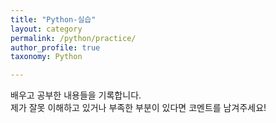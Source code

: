 ```yaml
---
title: "Python-실습"
layout: category
permalink: /python/practice/
author_profile: true
taxonomy: Python

---
```


배우고 공부한 내용들을 기록합니다.  
제가 잘못 이해하고 있거나 부족한 부분이 있다면 코멘트를 남겨주세요!
